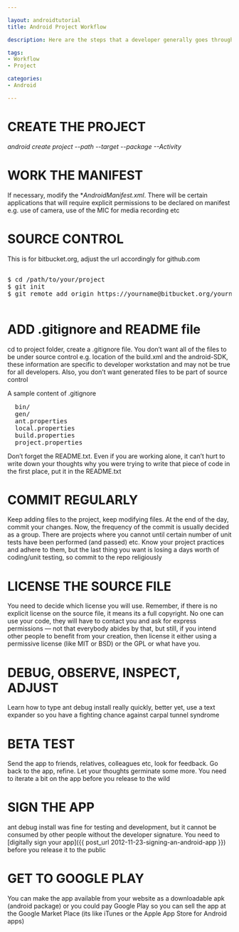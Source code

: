 ```yaml
---

layout: androidtutorial
title: Android Project Workflow

description: Here are the steps that a developer generally goes through from creating an android app, until signing it and releasing it to the public

tags:
- Workflow
- Project

categories:
- Android

---
```



# CREATE THE PROJECT

*android create project --path <project folder> --target <API level> --package <package name> --Activity <Activity name>*


# WORK THE MANIFEST


If necessary, modify the **AndroidManifest.xml*. There will be certain applications that will require explicit permissions to be declared on manifest e.g. use of camera, use of the MIC for media recording etc


# SOURCE CONTROL

This is for bitbucket.org, adjust the url accordingly for github.com

<pre class="codeblock">

$ cd /path/to/your/project
$ git init
$ git remote add origin https://yourname@bitbucket.org/yourname/yourproject.git

</pre>

# ADD .gitignore and README file

cd to project folder, create a .gitignore file. You don’t want all of the files to be under source control e.g. location of the build.xml and the android-SDK, these information are specific to developer workstation and may not be true for all developers. Also, you don’t want generated files to be part of source control

A sample content of .gitignore

<pre class="codeblock">
  bin/
  gen/
  ant.properties
  local.properties
  build.properties
  project.properties  
</pre>  


Don’t forget the README.txt. Even if you are working alone, it can’t hurt to write down your thoughts why you were trying to write that piece of code in the first place, put it in the README.txt

# COMMIT REGULARLY

Keep adding files to the project, keep modifying files. At the end of the day, commit your changes. Now, the frequency of the commit is usually decided as a group. There are projects where you cannot until certain number of unit tests have been performed (and passed) etc. Know your project practices and adhere to them, but the last thing you want is losing a days worth of coding/unit testing, so commit to the repo religiously

# LICENSE THE SOURCE FILE

You need to decide which license you will use. Remember, if there is no explicit license on the source file, it means its a full copyright. No one can use your code, they will have to contact you and ask for express permissions &mdash; not that everybody abides by that, but still, if you intend other people to benefit from your creation, then license it either using a permissive license (like MIT or BSD) or the GPL or what have you.

# DEBUG, OBSERVE, INSPECT, ADJUST

Learn how to type ant debug install really quickly, better yet, use a text expander so you have a fighting chance against carpal tunnel syndrome

# BETA TEST

Send the app to friends, relatives, colleagues etc, look for feedback. Go back to the app, refine. Let your thoughts germinate some more. You need to iterate a bit on the app before you release to the wild

# SIGN THE APP


ant debug install was fine for testing and development, but it cannot be consumed by other people without the developer signature. You need to [digitally sign your app]({{ post_url 2012-11-23-signing-an-android-app }}) before you release it to the public 

# GET TO GOOGLE PLAY

You can make the app available from your website as a downloadable apk (android package) or you could pay Google Play so you can sell the app at the Google Market Place (its like iTunes or the Apple App Store for Android apps)